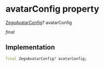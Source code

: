 


# avatarConfig property







[ZegoAvatarConfig](../../zego_uikit_prebuilt_live_audio_room/ZegoAvatarConfig-class.md)? avatarConfig
  
_<span class="feature">final</span>_






## Implementation

```dart
final ZegoAvatarConfig? avatarConfig;
```







